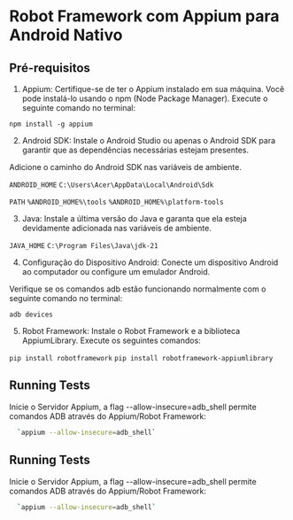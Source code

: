 
# Robot Framework com Appium para Android Nativo

## Pré-requisitos

1. Appium: Certifique-se de ter o Appium instalado em sua máquina. Você pode instalá-lo usando o npm (Node Package Manager). Execute o seguinte comando no terminal:

`npm install -g appium`

2. Android SDK: Instale o Android Studio ou apenas o Android SDK para garantir que as dependências necessárias estejam presentes.

Adicione o caminho do Android SDK nas variáveis de ambiente.

`ANDROID_HOME` 
`C:\Users\Acer\AppData\Local\Android\Sdk`

`PATH` 
`%ANDROID_HOME%\tools` 
`%ANDROID_HOME%\platform-tools`

3. Java: Instale a última versão do Java e garanta que ela esteja devidamente adicionada nas variáveis de ambiente.

`JAVA_HOME` 
`C:\Program Files\Java\jdk-21`

4. Configuração do Dispositivo Android: Conecte um dispositivo Android ao computador ou configure um emulador Android.

Verifique se os comandos adb estão funcionando normalmente com o seguinte comando no terminal:

`adb devices`

5. Robot Framework: Instale o Robot Framework e a biblioteca AppiumLibrary. Execute os seguintes comandos:

`pip install robotframework`
`pip install robotframework-appiumlibrary`

## Running Tests

Inicie o Servidor Appium, a flag --allow-insecure=adb_shell permite comandos ADB através do Appium/Robot Framework:

```bash
  `appium --allow-insecure=adb_shell`
```





## Running Tests

Inicie o Servidor Appium, a flag --allow-insecure=adb_shell permite comandos ADB através do Appium/Robot Framework:

```bash
  `appium --allow-insecure=adb_shell`
```

